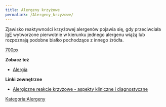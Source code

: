 ```yaml
---
title: Alergeny krzyżowe
permalink: /Alergeny_krzyżowe/
---
```


Zjawisko reaktywności krzyżowej alergenów pojawia się, gdy przeciwciała [IgE](/atopedia/IgE "wikilink") wytworzone pierwotnie w kierunku jednego alergenu wiążą lub rozpoznają podobne białko pochodzące z innego źródła.

[700px](/Grafika:AlergenyKrzyzowe.jpg "wikilink")

**Zobacz też**

-   [Alergia](/atopedia/Alergia "wikilink")

**Linki zewnętrzne**

-   [Alergiczne reakcje krzyżowe - aspekty kliniczne i diagnostyczne](http://www.alergia.org.pl/lek.arch1/archiwum/03_02/reakrz.html)

[Kategoria:Alergeny](/atopedia/Kategoria:Alergeny "wikilink")